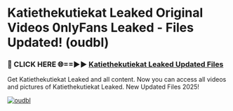 # Katiethekutiekat Leaked Original Videos 0nlyFans Leaked - Files Updated! (oudbl)

<h3>🔴 CLICK HERE 🌐==►► <a href="https://tinyurl.com/ms9xzufz" rel="nofollow">Katiethekutiekat Leaked Updated Files</a></h3>

Get Katiethekutiekat Leaked and all content. Now you can access all videos and pictures of Katiethekutiekat Leaked. New Updated Files 2025!

[![oudbl](https://i.imgur.com/PQ7UWWw.gif)](https://tinyurl.com/ms9xzufz)

